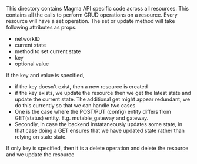 This directory contains Magma API specific code across all resources.
This contains all the calls to perform CRUD operations on a resource.
Every resource will have a set operation. The set or update method will take following
attributes as props.
- networkID
- current state
- method to set current state
- key
- optional value

If the key and value is specified,
- if the key doesn't exist, then a new resource is created
- if the key exists, we update the resource
then we get the latest state and update the current state. The additional get might
appear redundant, we do this currently so that we can handle two cases
- One is the case where the POST/PUT (config) entity differs from GET(status) entity. E.g. mutable_gateway and gateway.
- Secondly, in case the backend instataneously updates some state, in that case doing a GET ensures that we have updated
state rather than relying on stale state.


If only key is specified,
then it is a delete operation and delete the resource and
we update the resource








